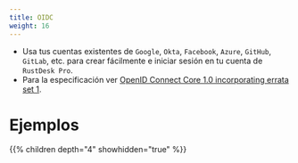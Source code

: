 ```yaml
---
title: OIDC
weight: 16
---
```


- Usa tus cuentas existentes de `Google`, `Okta`, `Facebook`, `Azure`, `GitHub`, `GitLab`, etc. para crear fácilmente e iniciar sesión en tu cuenta de `RustDesk Pro`.
- Para la especificación ver [OpenID Connect Core 1.0 incorporating errata set 1](https://openid.net/specs/openid-connect-core-1_0.html).

# Ejemplos
{{% children depth="4" showhidden="true" %}}